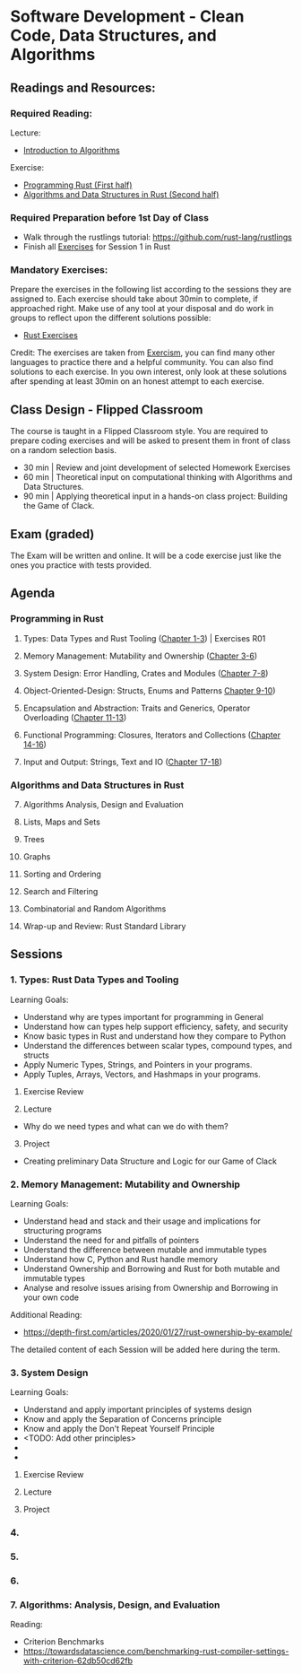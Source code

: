 # Software Development - Clean Code, Data Structures, and Algorithms

## Readings and Resources:


### Required Reading:

Lecture:
- [Introduction to Algorithms](https://ebookcentral.proquest.com/lib/th-deggendorf/detail.action?docID=6925615)

Exercise:
- [Programming Rust (First half)](https://ebookcentral.proquest.com/lib/th-deggendorf/detail.action?docID=6643397)
- [Algorithms and Data Structures in Rust (Second half)](https://www.packtpub.com/product/hands-on-data-structures-and-algorithms-with-rust/9781788995528)

### Required Preparation before 1st Day of Class

- Walk through the rustlings tutorial: https://github.com/rust-lang/rustlings
- Finish all [Exercises](././rust_assignments.md) for Session 1 in Rust


### Mandatory Exercises:

Prepare the exercises in the following list according to the sessions they are assigned to. Each exercise should take about 30min to complete, if approached right. Make use of any tool at your disposal and do work in groups to reflect upon the different solutions possible:

- [Rust Exercises](././rust_assignments.md)

Credit: The exercises are taken from [Exercism](http://www.exercism.org), you can find many other languages to practice there and a helpful community. You can also find solutions to each exercise. In you own interest, only look at these solutions after spending at least 30min on an honest attempt to each exercise.


## Class Design - Flipped Classroom

The course is taught in a Flipped Classroom style. You are required to prepare coding exercises and will be asked to present them in front of class on a random selection basis.

- 30 min | Review and joint development of selected Homework Exercises
- 60 min | Theoretical input on computational thinking with Algorithms and Data Structures.
- 90 min | Applying theoretical input in a hands-on class project: Building the Game of Clack.


## Exam (graded)

The Exam will be written and online. It will be a code exercise just like the ones you practice with tests provided.


## Agenda

### Programming in Rust

1. Types: Data Types and Rust Tooling ([Chapter 1-3](https://ebookcentral.proquest.com/lib/th-deggendorf/reader.action?docID=6643397&ppg=23)) | Exercises R01

2. Memory Management: Mutability and Ownership ([Chapter 3-6](https://ebookcentral.proquest.com/lib/th-deggendorf/reader.action?docID=6643397&ppg=101))
3. System Design: Error Handling, Crates and Modules ([Chapter 7-8](https://ebookcentral.proquest.com/lib/th-deggendorf/reader.action?docID=6643397&ppg=179))
4. Object-Oriented-Design: Structs, Enums and Patterns [Chapter 9-10](https://ebookcentral.proquest.com/lib/th-deggendorf/reader.action?docID=6643397&ppg=231))
5. Encapsulation and Abstraction: Traits and Generics, Operator Overloading ([Chapter 11-13](https://ebookcentral.proquest.com/lib/th-deggendorf/reader.action?docID=6643397&ppg=277))
6. Functional Programming: Closures, Iterators and Collections ([Chapter 14-16](https://ebookcentral.proquest.com/lib/th-deggendorf/reader.action?docID=6643397&ppg=349))
7. Input and Output: Strings, Text and IO ([Chapter 17-18](https://ebookcentral.proquest.com/lib/th-deggendorf/reader.action?docID=6643397&ppg=451))

### Algorithms and Data Structures in Rust

7. Algorithms Analysis, Design and Evaluation

8. Lists, Maps and Sets

9. Trees

10. Graphs

12. Sorting and Ordering

13. Search and Filtering

14. Combinatorial and Random Algorithms

15. Wrap-up and Review: Rust Standard Library


## Sessions

### 1. Types: Rust Data Types and Tooling

Learning Goals:
- Understand why are types important for programming in General
- Understand how can types help support efficiency, safety, and security
- Know basic types in Rust and understand how they compare to Python
- Understand the differences between scalar types, compound types, and structs
- Apply Numeric Types, Strings, and Pointers in your programs.
- Apply Tuples, Arrays, Vectors, and Hashmaps in your programs.

1. Exercise Review


2. Lecture

- Why do we need types and what can we do with them?

3. Project

- Creating preliminary Data Structure and Logic for our Game of Clack


### 2. Memory Management: Mutability and Ownership

Learning Goals:
- Understand head and stack and their usage and implications for structuring programs
- Understand the need for and pitfalls of pointers
- Understand the difference between mutable and immutable types
- Understand how C, Python and Rust handle memory
- Understand Ownership and Borrowing and Rust for both mutable and immutable types
- Analyse and resolve issues arising from Ownership and Borrowing in your own code


Additional Reading:
- https://depth-first.com/articles/2020/01/27/rust-ownership-by-example/

The detailed content of each Session will be added here during the term.

### 3. System Design

Learning Goals:
- Understand and apply important principles of systems design
- Know and apply the Separation of Concerns principle
- Know and apply the Don't Repeat Yourself Principle
- <TODO: Add other principles>
-
-

1. Exercise Review

2. Lecture

3. Project

### 4.

### 5.

### 6.


### 7. Algorithms: Analysis, Design, and Evaluation


Reading:

- Criterion Benchmarks
- https://towardsdatascience.com/benchmarking-rust-compiler-settings-with-criterion-62db50cd62fb
